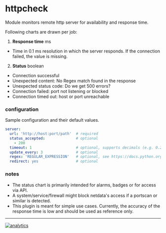 # httpcheck

Module monitors remote http server for availability and response time.

Following charts are drawn per job:

1.  **Response time** ms

-   Time in 0.1 ms resolution in which the server responds.
    If the connection failed, the value is missing.

2.  **Status** boolean

-   Connection successful
-   Unexpected content: No Regex match found in the response
-   Unexpected status code: Do we get 500 errors?
-   Connection failed: port not listening or blocked
-   Connection timed out: host or port unreachable

### configuration

Sample configuration and their default values.

```yaml
server:
  url: 'http://host:port/path'  # required
  status_accepted:              # optional
    - 200
  timeout: 1                    # optional, supports decimals (e.g. 0.2)
  update_every: 3               # optional
  regex: 'REGULAR_EXPRESSION'   # optional, see https://docs.python.org/3/howto/regex.html
  redirect: yes                 # optional
```

### notes

-   The status chart is primarily intended for alarms, badges or for access via API.
-   A system/service/firewall might block netdata's access if a portscan or
    similar is detected.
-   This plugin is meant for simple use cases. Currently, the accuracy of the
    response time is low and should be used as reference only.

- - -

[![analytics](https://www.google-analytics.com/collect?v=1&aip=1&t=pageview&_s=1&ds=github&dr=https%3A%2F%2Fgithub.com%2Fnetdata%2Fnetdata&dl=https%3A%2F%2Fmy-netdata.io%2Fgithub%2Fcollectors%2Fpython.d.plugin%2Fhttpcheck%2FREADME&_u=MAC~&cid=5792dfd7-8dc4-476b-af31-da2fdb9f93d2&tid=UA-64295674-3)](<>)
